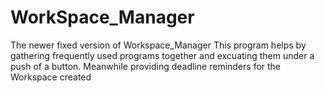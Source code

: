 # WorkSpace_Manager
The newer fixed version of Workspace_Manager
This program helps by gathering frequently used programs together and excuating them under a push of a button. Meanwhile providing deadline reminders for the Workspace created
